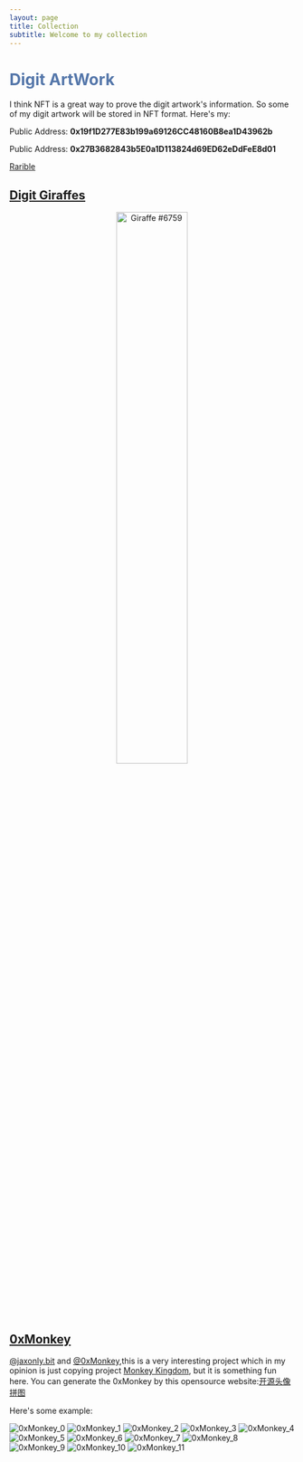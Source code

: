 ```yaml
---
layout: page
title: Collection
subtitle: Welcome to my collection
---
```


<h1 style="color: #57A">Digit ArtWork</h1>

I think NFT is a great way to prove the digit artwork's information. So some of my digit artwork will be stored in NFT format. Here's my:

Public Address: **0x19f1D277E83b199a69126CC48160B8ea1D43962b**

Public Address: **0x27B3682843b5E0a1D113824d69ED62eDdFeE8d01**

[Rarible](https://rarible.com/pinkr1ver)

## [Digit Giraffes](https://twitter.com/TribeOfGiraffes)
<center>
    <img src="https://img.rarible.com/prod/image/upload/t_image_big/prod-itemImages/0x495f947276749ce646f68ac8c248420045cb7b5e:40482595849772694285173713041642282097106100196042549765489076692661152251905/9338aaca" alt="Giraffe #6759" style="display: block; margin-left: auto margin-right: auto; width: 50%;">
</center>

## [0xMonkey](http://0xmonkey.xyz/)
[@jaxonly.bit](https://twitter.com/yihaoxu1998) and [@0xMonkey](https://twitter.com/0xmonkey2022),this is a very interesting project which in my opinion is just copying project [Monkey Kingdom](https://monkeykingdom.io/), but it is something fun here.
You can generate the 0xMonkey by this opensource website:[开源头像拼图](https://0xmonkey.fullstack.run/916e686-0-e14fcc8e-8a5cd8a4-44857bff-26b5f466-9bb10ce1-0)

Here's some example:

<div class="gallery">
    <img src="/assets/img/digit_artwork/0xMonkey_0.png" class="gallery-image" alt="0xMonkey_0">
    <img src="/assets/img/digit_artwork/0xMonkey_1.png" class="gallery-image" alt="0xMonkey_1">
    <img src="/assets/img/digit_artwork/0xMonkey_2.png" class="gallery-image" alt="0xMonkey_2">
    <img src="/assets/img/digit_artwork/0xMonkey_3.png" class="gallery-image" alt="0xMonkey_3">
    <img src="/assets/img/digit_artwork/0xMonkey_4.png" class="gallery-image" alt="0xMonkey_4">
    <img src="/assets/img/digit_artwork/0xMonkey_5.png" class="gallery-image" alt="0xMonkey_5">
    <img src="/assets/img/digit_artwork/0xMonkey_6.png" class="gallery-image" alt="0xMonkey_6">
    <img src="/assets/img/digit_artwork/0xMonkey_7.png" class="gallery-image" alt="0xMonkey_7">
    <img src="/assets/img/digit_artwork/0xMonkey_8.png" class="gallery-image" alt="0xMonkey_8">
    <img src="/assets/img/digit_artwork/0xMonkey_9.png" class="gallery-image" alt="0xMonkey_9">
    <img src="/assets/img/digit_artwork/0xMonkey_10.png" class="gallery-image" alt="0xMonkey_10">
    <img src="/assets/img/digit_artwork/0xMonkey_11.png" class="gallery-image" alt="0xMonkey_11">
</div>

